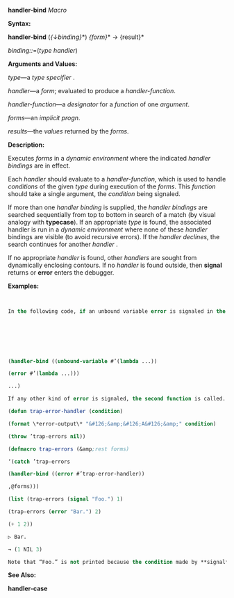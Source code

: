 **handler-bind** *Macro* 



**Syntax:** 



**handler-bind** (*\{↓binding\}*\*) *\{form\}*\* → \{result\}\* 



*binding::*=(*type handler*) 



**Arguments and Values:** 



*type*—a *type specifier* . 



*handler*—a *form*; evaluated to produce a *handler-function*. 



*handler-function*—a *designator* for a *function* of one *argument*. 



*forms*—an *implicit progn*. 



*results*—the *values* returned by the *forms*. 



**Description:** 



Executes *forms* in a *dynamic environment* where the indicated *handler bindings* are in effect. 



Each *handler* should evaluate to a *handler-function*, which is used to handle *conditions* of the given *type* during execution of the *forms*. This *function* should take a single argument, the *condition* being signaled. 



If more than one *handler binding* is supplied, the *handler bindings* are searched sequentially from top to bottom in search of a match (by visual analogy with **typecase**). If an appropriate *type* is found, the associated handler is run in a *dynamic environment* where none of these *handler* bindings are visible (to avoid recursive errors). If the *handler declines*, the search continues for another *handler* . 



If no appropriate *handler* is found, other *handlers* are sought from dynamically enclosing contours. If no *handler* is found outside, then **signal** returns or **error** enters the debugger. 



**Examples:**
```lisp
 

In the following code, if an unbound variable error is signaled in the body (and not handled by an intervening handler), the first function is called. 



 

 

(handler-bind ((unbound-variable #’(lambda ...)) 

(error #’(lambda ...))) 

...) 

If any other kind of error is signaled, the second function is called. In either case, neither handler is active while executing the code in the associated function. 

(defun trap-error-handler (condition) 

(format \*error-output\* "&#126;&amp;&#126;A&#126;&amp;" condition) 

(throw ’trap-errors nil)) 

(defmacro trap-errors (&amp;rest forms) 

‘(catch ’trap-errors 

(handler-bind ((error #’trap-error-handler)) 

,@forms))) 

(list (trap-errors (signal "Foo.") 1) 

(trap-errors (error "Bar.") 2) 

(+ 1 2)) 

▷ Bar. 

→ (1 NIL 3) 

Note that “Foo.” is not printed because the condition made by **signal** is a *simple condition*, which is not of *type* **error**, so it doesn’t trigger the handler for **error** set up by trap-errors. 


```
**See Also:** 



**handler-case** 



